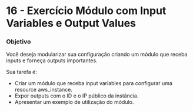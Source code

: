 # 16 - Exercício Módulo com Input Variables e Output Values

### Objetivo

Você deseja modularizar sua configuração criando um módulo que receba inputs e forneça outputs importantes.

Sua tarefa é:

- Criar um módulo que receba input variables para configurar uma resource aws_instance.
- Expor outputs com o ID e o IP público da instância.
- Apresentar um exemplo de utilização do módulo.